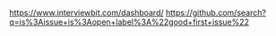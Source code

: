 https://www.interviewbit.com/dashboard/
https://github.com/search?q=is%3Aissue+is%3Aopen+label%3A%22good+first+issue%22
